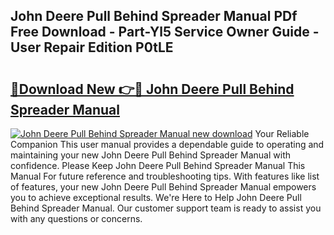## John Deere Pull Behind Spreader Manual PDf Free Download - Part-Yl5 Service Owner Guide - User Repair Edition P0tLE

# <h2><a href="http://bc87650.oget.top/?id=John+Deere+Pull+Behind+Spreader+Manual">🔗Download New 👉🔴 John Deere Pull Behind Spreader Manual</a></h2>

[![John Deere Pull Behind Spreader Manual new download](https://i.imgur.com/5g1atiW.png)](http://bc87650.oget.top/?id=John+Deere+Pull+Behind+Spreader+Manual)
Your Reliable Companion This user manual provides a dependable guide to operating and maintaining your new John Deere Pull Behind Spreader Manual with confidence. Please Keep John Deere Pull Behind Spreader Manual This Manual For future reference and troubleshooting tips. With features like list of features, your new John Deere Pull Behind Spreader Manual empowers you to achieve exceptional results. We're Here to Help John Deere Pull Behind Spreader Manual. Our customer support team is ready to assist you with any questions or concerns.
